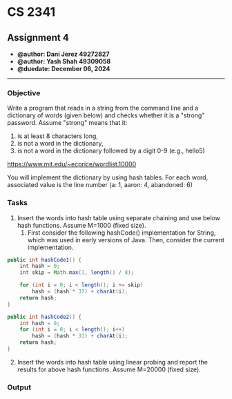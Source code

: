 # CS 2341
## Assignment 4

* **@author: Dani Jerez 49272827**
* **@author: Yash Shah 49309058**
* **@duedate: December 06, 2024**

------

### Objective
Write a program that reads in a string from the command line and a dictionary of words (given below) and checks whether it is a "strong" password.
Assume "strong" means that it:
1. is at least 8 characters long,
2. is not a word in the dictionary,
3. is not a word in the dictionary followed by a digit 0-9 (e.g., hello5)

https://www.mit.edu/~ecprice/wordlist.10000

You will implement the dictionary by using hash tables. For each word, associated value is the line number (a: 1, aaron: 4, abandoned: 6)

### Tasks
1. Insert the words into hash table using separate chaining and use below hash functions. Assume M=1000 (fixed size).
   1. First consider the following hashCode() implementation for String, which was used in early versions of Java. Then, consider the current implementation.
```Java
public int hashCode1() {
    int hash = 0;
    int skip = Math.max(1, length() / 8);

    for (int i = 0; i < length(); i += skip)
        hash = (hash * 37) + charAt(i);
    return hash;
}
```
```Java
public int hashCode2() {
    int hash = 0;
    for (int i = 0; i < length(); i++)
        hash = (hash * 31) + charAt(i);
    return hash;
}
```
2. Insert the words into hash table using linear probing and report the results for above hash functions. Assume M=20000 (fixed size).


### Output